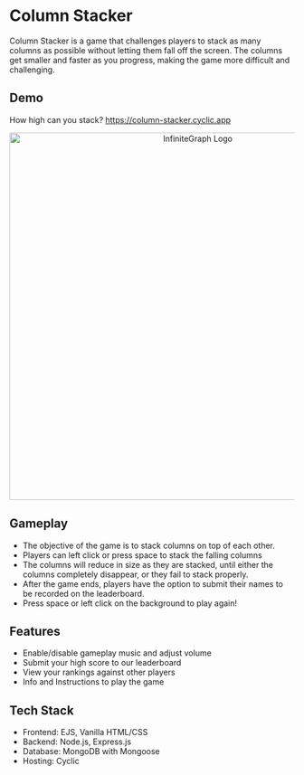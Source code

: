 # Column Stacker

Column Stacker is a game that challenges players to stack as many columns as possible without letting them fall off the screen. The columns get smaller and faster as you progress, making the game more difficult and challenging.

## Demo

How high can you stack? https://column-stacker.cyclic.app

<div align="center" >
<img src="https://github.com/BrunchWithYou/ColumnStacker/assets/84001929/a3c8c4ce-181a-4732-84dd-c2748108d91a" alt="InfiniteGraph Logo" width="650">
</div>


## Gameplay

- The objective of the game is to stack columns on top of each other.
- Players can left click or press space to stack the falling columns
- The columns will reduce in size as they are stacked, until either the columns completely disappear, or they fail to stack properly.
- After the game ends, players have the option to submit their names to be recorded on the leaderboard.
- Press space or left click on the background to play again!

## Features

- Enable/disable gameplay music and adjust volume
- Submit your high score to our leaderboard
- View your rankings against other players
- Info and Instructions to play the game

## Tech Stack

- Frontend: EJS, Vanilla HTML/CSS
- Backend: Node.js, Express.js
- Database: MongoDB with Mongoose
- Hosting: Cyclic


